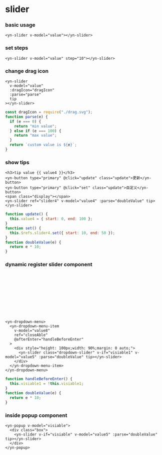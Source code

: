 <demo-mobile location="https://ui.dullar.xyz/earth/#/slider"></demo-mobile>
# slider

### basic usage

<demo-slider demo="1"></demo-slider>
```vue
<yn-slider v-model="value"></yn-slider>
```


### set steps
<demo-slider demo="2"></demo-slider>
```vue
<yn-slider v-model="value" step="10"></yn-slider>
```

### change drag icon
<demo-slider demo="3"></demo-slider>
```vue
<yn-slider
  v-model="value"
  :dragIcon="dragIcon"
  :parse="parse"
  tip
></yn-slider>
```
```js
const dragIcon = require("./drag.svg");
function parse(e) {
  if (e === 0) {
    return "min value";
  } else if (e === 100) {
    return "max value";
  }
  return `custom value is ${e}`;
}
```

### show tips
<demo-slider demo="4"></demo-slider>
```vue
<h3>tip value {{ value4 }}</h3>
<yn-button type="primary" @click="update" class="update">更新</yn-button>
<yn-button type="primary" @click="set" class="update">自定义</yn-button>
<span class="display"></span>
<yn-slider ref="slider4" v-model="value4" :parse="doubleValue" tip></yn-slider>
```
```js
function update() {
  this.value4 = { start: 0, end: 100 };
}
function set() {
  this.$refs.slider4.set({ start: 10, end: 50 });
}
function doubleValue(e) {
  return e * 10;
}
```




### dynamic register slider component
<demo-slider demo="5"></demo-slider>




</br>
</br>
</br>
</br>
</br>
</br>
</br>
</br>

```vue
<yn-dropdown-menu>
  <yn-dropdown-menu-item
    v-model="value8"
    ref="closeAble"
    @afterEnter="handleBeforeEnter"
  >
    <div style="height: 100px;width: 90%;margin: 0 auto;">
      <yn-slider class="dropdown-slider" v-if="visiable1" v-model="value5" :parse="doubleValue" tip></yn-slider>
    </div>
  </yn-dropdown-menu-item>
</yn-dropdown-menu>
```
```js
function handleBeforeEnter() {
  this.visiable1 = !this.visiable1;
}
function doubleValue(e) {
  return e * 10;
}
```











### inside popup component
<demo-slider demo="6"></demo-slider>
```vue
<yn-popup v-model="visiable">
  <div class="box">
    <yn-slider v-if="visiable" v-model="value5" :parse="doubleValue" tip></yn-slider>
  </div>
</yn-popup>
```

















